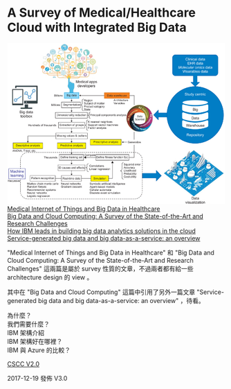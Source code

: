 # A Survey of Medical/Healthcare Cloud with Integrated Big Data

![](/image/hir-22-156-g003-l.jpg)
[Medical Internet of Things and Big Data in Healthcare](https://synapse.koreamed.org/DOIx.php?id=10.4258/hir.2016.22.3.156) <br>
[Big Data and Cloud Computing: A Survey of the State-of-the-Art and Research Challenges](http://www.springer.com/cda/content/document/cda_downloaddocument/9783319451435-c2.pdf?SGWID=0-0-45-1595476-p180207618) <br>
[How IBM leads in building big data analytics solutions in the cloud](https://www.ibm.com/developerworks/cloud/library/cl-ibm-leads-building-big-data-analytics-solutions-cloud-trs/index.html#N1064D) <br>
[Service-generated big data and big data-as-a-service: an overview](http://ieeexplore.ieee.org/document/6597164/)

"Medical Internet of Things and Big Data in Healthcare" 和 "Big Data and Cloud Computing: A Survey of the State-of-the-Art and Research Challenges" 這兩篇是屬於 survey 性質的文章，不過兩者都有給一些 architecture design 的 view 。

其中在 "Big Data and Cloud Computing" 這篇中引用了另外一篇文章 "Service-generated big data and big data-as-a-service: an overview" ，待看。

為什麼？ <br>
我們需要什麼？<br>
IBM 架構介紹<br>
IBM 架構好在哪裡？<br>
IBM 與 Azure 的比較？<br>

[CSCC V2.0](http://www.cloud-council.org/deliverables/CSCC-Cloud-Customer-Architecture-for-Big-Data-and-Analytics.pdf)

2017-12-19 發佈 V3.0
